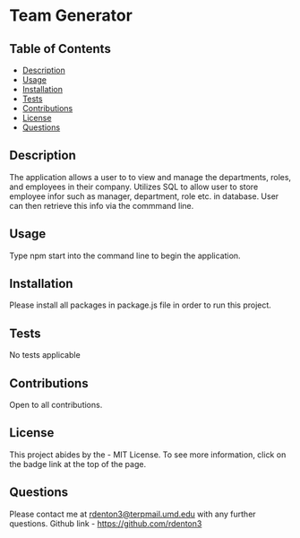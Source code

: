 # Team Generator
  

  ## Table of Contents 
  * [Description](#description)
  * [Usage](#usage)
  * [Installation](#installation)
  * [Tests](#tests)
  * [Contributions](#contributions)
  * [License](#license)
  * [Questions](#questions)

  ## Description
  The application allows a user to to view and manage the departments, roles, and employees in their company. Utilizes SQL to allow user to store employee infor such as manager, department, role etc. in database. User can then retrieve this info via the commmand line.

  ## Usage
Type npm start into the command line to begin the application.
  ## Installation
Please install all packages in package.js file in order to run this project.

  ## Tests
  No tests applicable 
  
  ## Contributions
  Open to all contributions.

  ## License
  This project abides by the - MIT License. To see more information, click on the badge link at the top of the page.

  ## Questions
  Please contact me at rdenton3@terpmail.umd.edu with any further questions. 
  Github link - https://github.com/rdenton3
